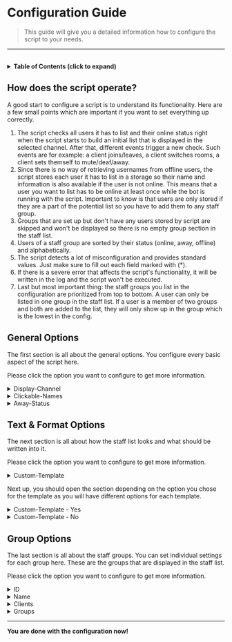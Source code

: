 # **Configuration Guide**

> This guide will give you a detailed information how to configure the script to your needs.

---

<br>

<!-- Table of Contents -->
<details>
    <summary>
        <strong>Table of Contents (click to expand)</strong>
    </summary>

- [**Configuration Guide**](#configuration-guide)
  - [**How does the script operate?**](#how-does-the-script-operate)
  - [**General Options**](#general-options)
  - [**Text & Format Options**](#text--format-options)
  - [**Group Options**](#group-options)
</details>


## **How does the script operate?**
A good start to configure a script is to understand its functionality. Here are a few small points which are important if you want to set everything up correctly.

1. The script checks all users it has to list and their online status right when the script starts to build an initial list that is displayed in the selected channel. After that, different events trigger a new check. Such events are for example: a client joins/leaves, a client switches rooms, a client sets themself to mute/deaf/away.
2. Since there is no way of retrieving usernames from offline users, the script stores each user it has to list in a storage so their name and information is also available if the user is not online. This means that a user you want to list has to be online at least once while the bot is running with the script. Important to know is that users are only stored if they are a part of the potential list so you have to add them to any staff group.
3. Groups that are set up but don't have any users stored by script are skipped and won't be displayed so there is no empty group section in the staff list.
4. Users of a staff group are sorted by their status (online, away, offline) and alphabetically.
5. The script detects a lot of misconfiguration and provides standard values. Just make sure to fill out each field marked with (*).
6. If there is a severe error that affects the script's functionality, it will be written in the log and the script won't be executed.
7. Last but most important thing: the staff groups you list in the configuration are prioritized from top to bottom. A user can only be listed in one group in the staff list. If a user is a member of two groups and both are added to the list, they will only show up in the group which is the lowest in the config.


## **General Options**
The first section is all about the general options. You configure every basic aspect of the script here.

Please click the option you want to configure to get more information.

<details>
    <summary>
        Display-Channel
    </summary>

*Details*:
- required option | default value: none
- enter the channel id
- you can also select the channel from a dropdown menu if the bot is connected to the TeamSpeak server

*Info*:
- defines the channel in the TeamSpeak where the list should be displayed in
- it will use the channel description for it
- all other parameters of the channel such as the name, the codec and others are untouched
</details>
<details>
    <summary>
        Clickable-Names
    </summary>

*Details*:
- optional option | default value: `Yes`
- select Yes or No

*Info*:
- defines if usernames in the list should be formatted as hyperlinks
- hyperlink usernames can be used to edit groups, send messages and other actions right from the list
- uses the same menu as when you rightclick a user in TeamSpeak by yourself
- if you choose no, it will just use plain text
</details>
<details>
    <summary>
        Away-Status
    </summary>

*Details*:
- optional option | default value: `No`
- select Yes or No

*Info*:
- defines if the script should check for the away status of users to display it instead of online or offline
- you can configure what counts as *away* later and also format how it looks like

*Advanced Options*:
- the following options are only shown if you activated the away status

    <details>
        <summary>
            Away-Channel
        </summary>

    *Details*:
    - optional option | default value: `No`
    - select Yes or No

    *Info*:
    - defines whether a user is set to *away* if they enter the afk-channel

    *Advanced Options*:
    - the following option is only shown if you activated the away channel

        <details>
            <summary>
                AFK-Channels
            </summary>

        *Details*:
        - required option | default value: none
        - enter the channel ids

        *Info*:
        - defines the afk-channels in the TeamSpeak where users that are *away* normally go
        - if a user joins one of the channels, they will be set to *away* in the list
        </details>
    </details>
    <details>
        <summary>
            Away-Mute
        </summary>

    *Details*:
    - optional option | default value: `No`
    - select Yes or No

    *Info*:
    - defines if a muted user is counted as *away*
    - deactivated microphone does not count to this
    </details>
    <details>
        <summary>
            Away-Deaf
        </summary>

    *Details*:
    - optional option | default value: `No`
    - select Yes or No

    *Info*:
    - defines if a user that set themself to deaf is counted as *away*
    - deactivated speakers do not count to this
    </details>
</details>


## **Text & Format Options**
The next section is all about how the staff list looks and what should be written into it.

Please click the option you want to configure to get more information.

<details>
    <summary>
        Custom-Template
    </summary>

*Details*:
- optional option | default value: `No`
- select Yes or No

*Info*:
- this is an advanced option and will change a lot in the script so read carefully
- defines if the script should use a custom template from the config to display the staff list
- if you use the custom template, you can configure every formatting aspect of the staff list yourself
- if you don't use the custom template, the list will be formatted in the default way
  - you can still customize the list a bit
  - specific strings such as the online, away and offline phrases are still editable

*Preview*:
- these two preview images show how the staff list could look like, with and without the custom template
- as you can see, the custom template offers editing nearly every aspect of the list
    <details>
        <summary>
            with custom template
        </summary>

    ![preview-customTemplate](images/preview_customTemplate.png)
    </details>
    <details>
        <summary>
            without custom template
        </summary>

    ![preview-givenTemplate](images/preview_givenTemplate.png)
    </details>
</details>

Next up, you should open the section depending on the option you chose for the template as you will have different options for each template.

<details>
    <summary>
        Custom-Template - Yes
    </summary>

- all texts you can edit support BB code formatting, that's the same formatting style TeamSpeak uses
- there is also an editor for it built into TeamSpeak if you edit a channel description and click on the pop-out editor
    <details>
        <summary>
            where do I find the BB code editor
        </summary>

    ![help-bbCodeEditor](images/help_bbCodeEditor.png)
    </details>
- the following options will only show up if you selected *Yes* for the custom template
    <details>
        <summary>
            Username
        </summary>

    *Details*:
    - optional option | default value: `[B]%name%[/B]`
    - enter the format a username should have in the list
    - available placeholders:
      - %name% - the name of the user

    *Info*:
    - defines the format of a username and how it's shown in the staff list
    - this is only a part of the whole line
    - if you want to edit the whole line, you have to configure the *User-Line* option
    - keep in mind that not all BB code formatting works if the usernames are clickable hyperlinks
    </details>
    <details>
        <summary>
            Online-Phrase
        </summary>

    *Details*:
    - optional option | default value: `[COLOR=#00ff00][B]ONLINE[/B][/COLOR]`
    - enter the phrase of the status if the user is online

    *Info*:
    - defines the format of the status phrase if the user is online
    - this is only a part of the whole line
    - if you want to edit the whole line, you have to configure the *User-Line* option
    </details>
    <details>
        <summary>
            Away-Phrase
        </summary>

    *Details*:
    - optional option | default value: `[COLOR=#c8c8c8][B]AWAY[/B][/COLOR]`
    - enter the phrase of the status if the user is away/afk
    - this option is only shown if you selected *Yes* for the away status

    *Info*:
    - defines the format of the status phrase if the user is away/afk
    - this is only a part of the whole line
    - if you want to edit the whole line, you have to configure the *User-Line* option
    </details>
    <details>
        <summary>
            Offline-Phrase
        </summary>

    *Details*:
    - optional option | default value: `[COLOR=#ff0000][B]OFFLINE[/B][/COLOR]`
    - enter the phrase of the status if the user is offline

    *Info*:
    - defines the format of the status phrase if the user is offline
    - this is only a part of the whole line
    - if you want to edit the whole line, you have to configure the *User-Line* option
    </details>
    <details>
        <summary>
            User-Line
        </summary>

    *Details*:
    - optional option | default value: `%name% [COLOR=#aaff00][B]>[/B][/COLOR] %status%`
    - enter the format a whole user line in the staff list should have
    - available placeholders:
      - %name% - the formatted username from the option *Username*
      - %status% - the formatted online status from the options *Phrase-Online*, *Phrase-Away* & *Phrase-Offline*
      - %lb% - a linebreak, same like pressing the *Enter-key* in a text file

    *Info*:
    - defines the format of a user line and how it's shown in the staff list
    - this uses the earlier defined phrases as placeholders so it doesn't matter if you formatted them earlier or here but it is recommended to only format once to avoid interference
    - this option can be used to align the line or for other options that are then applied to the whole line
    - keep in mind that there is always a line break at each end of the user lines to have the next user in the next line
    </details>
    <details>
        <summary>
            Group-Section
        </summary>

    *Details*:
    - optional option | default value: `[center]%group%%lb%%users%____________________[/center]`
    - enter the format a whole group section in the staff list should have
    - available placeholders:
      - %group% - the formatted group name, you can set this in the staff groups later
      - %users% - the formatted user lines from the option *User-Line*
      - %lb% - a linebreak, same like pressing the *Enter-key* in a text file

    *Info*:
    - defines the format of a whole group and how it's shown in the staff list
    - this uses the earlier defined phrases as placeholders so it doesn't matter if you formatted them earlier or here but it is recommended to only format once to avoid interference
    - this option can be used to align the whole group section or for other options that are then applied to the whole group
    - you can also globally format the group name here, specific formats for each group name can be done later in the staff groups
    </details>
</details>
<details>
    <summary>
        Custom-Template - No
    </summary>

- all texts you can edit support BB code formatting, that's the same formatting style TeamSpeak uses
- there also is an editor for it built into TeamSpeak if you edit a channel description and click on the pop-out editor
    <details>
        <summary>
            where do I find the BB code editor
        </summary>

    ![help-bbCodeEditor](images/help_bbCodeEditor.png)
    </details>
- the following options will only show up if you selected *No* for the custom template
    <details>
        <summary>
            Separator
        </summary>

    *Details*:
    - optional option | default value: `_______________________________________`
    - enter the format a separator should have in the list

    *Info*:
    - defines the format of a separator and how it's shown in the staff list
    - this is attached after each group section so they are separated in the list
    </details>
    <details>
        <summary>
            Online-Phrase
        </summary>

    *Details*:
    - optional option | default value: `[COLOR=#00ff00][B]ONLINE[/B][/COLOR]`
    - enter the phrase of the status if the user is online

    *Info*:
    - defines the format of the status phrase if the user is online
    - this is attached after the username and a dash to separate the name from the status
    </details>
    <details>
        <summary>
            Away-Phrase
        </summary>

    *Details*:
    - optional option | default value: `[COLOR=#c8c8c8][B]AWAY[/B][/COLOR]`
    - enter the phrase of the status if the user is away/afk
    - this option is only shown if you selected *Yes* for the away status

    *Info*:
    - defines the format of the status phrase if the user is away/afk
    - this is attached after the username and a dash to separate the name from the status
    </details>
    <details>
        <summary>
            Offline-Phrase
        </summary>

    *Details*:
    - optional option | default value: `[COLOR=#ff0000][B]OFFLINE[/B][/COLOR]`
    - enter the phrase of the status if the user is offline

    *Info*:
    - defines the format of the status phrase if the user is offline
    - this is attached after the username and a dash to separate the name from the status
    </details>
</details>


## **Group Options**
The last section is all about the staff groups. You can set individual settings for each group here. These are the groups that are displayed in the staff list.

Please click the option you want to configure to get more information.

<details>
    <summary>
        ID
    </summary>

*Details*:
- required option | default value: none
- enter the id of the group you want to have displayed

*Info*:
- if you don't enter an id of a group or the id does not refer to a valid group, the corresponding staff group will be skipped and not be listed
</details>
<details>
    <summary>
        Name
    </summary>

*Details*:
- optional option | default value: name of the group
- enter the name of the group in case you want to overwrite the default value

*Info*:
- if you leave this field empty, the script will use the normal name of the group
- this can be used to format the name for each group individually for example making it more colorful
</details>
<details>
    <summary>
        Clients
    </summary>

*Details*:
- optional option | default value: none
- enter a list of client uids you want to list in the same section

*Info*:
- this list does not need the uids of clients that are already members of the main group
- this can be used if you want to list clients in the same section although they don't have the main group
</details>
<details>
    <summary>
        Groups
    </summary>

*Details*:
- optional option | default value: none
- enter a list of group ids you want to list in the same section

*Info*:
- this list does not need the id of the main group
- this can be used if you want to list groups in the same section although they don't have the main group
</details>

---

**You are done with the configuration now!**
